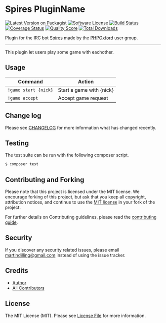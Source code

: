 # Spires PluginName

[![Latest Version on Packagist][ico-version]][link-packagist]
[![Software License][ico-license]][link-license]
[![Build Status][ico-travis]][link-travis]
[![Coverage Status][ico-scrutinizer]][link-scrutinizer]
[![Quality Score][ico-code-quality]][link-code-quality]
[![Total Downloads][ico-downloads]][link-downloads]

Plugin for the IRC bot [Spires](link-spires) made by the [PHPOxford](link-phpoxford) user group.

---

This plugin let users play some game with eachother.

## Usage

| Command | Action |
|---|---|
| `!game start {nick}` | Start a game with {nick} |
| `!game accept`       | Accept game request      |

## Change log

Please see [CHANGELOG](/CHANGELOG.md) for more information what has changed recently.

## Testing

The test suite can be run with the following composer script.

``` bash
$ composer test
```

## Contributing and Forking

Please note that this project is licensed under the MIT license. We encourage forking of this project, but ask that you keep all copyright, attribution notices, and continue to use the [MIT license][link-license] in your fork of the project.

For further details on Contributing guidelines, please read the [contributing guide][link-contributing].

## Security

If you discover any security related issues, please email martindilling@gmail.com instead of using the issue tracker.

## Credits

- [Author][link-author]
- [All Contributors][link-contributors]

## License

The MIT License (MIT). Please see [License File][link-license] for more information.


[ico-version]: https://img.shields.io/packagist/v/phpoxford/spires.svg?style=flat-square
[ico-license]: https://img.shields.io/badge/license-MIT-brightgreen.svg?style=flat-square
[ico-travis]: https://img.shields.io/travis/phpoxford/spires/master.svg?style=flat-square
[ico-scrutinizer]: https://img.shields.io/scrutinizer/coverage/g/phpoxford/spires.svg?style=flat-square
[ico-code-quality]: https://img.shields.io/scrutinizer/g/phpoxford/spires.svg?style=flat-square
[ico-downloads]: https://img.shields.io/packagist/dt/phpoxford/spires.svg?style=flat-square

[link-packagist]: https://packagist.org/packages/phpoxford/spires
[link-travis]: https://travis-ci.org/phpoxford/spires
[link-scrutinizer]: https://scrutinizer-ci.com/g/phpoxford/spires/code-structure
[link-code-quality]: https://scrutinizer-ci.com/g/phpoxford/spires
[link-downloads]: https://packagist.org/packages/phpoxford/spires

[link-author]: https://github.com/phpoxford
[link-spires]: https://github.com/phpoxford/spires
[link-phpoxford]: http://phpoxford.uk

[link-license]: /LICENSE.md
[link-contributing]: /CONTRIBUTING.md
[link-contributors]: ../../contributors
